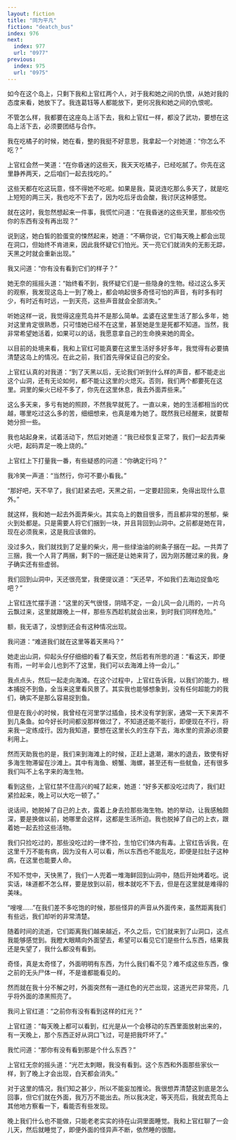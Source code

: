 ```yaml
---
layout: fiction
title: "同为平凡"
fiction: "deatch_bus"
index: 976
next:
  index: 977
  url: "0977"
previous:
  index: 975
  url: "0975"
---
```

如今在这个岛上，只剩下我和上官红两个人，对于我和她之间的仇恨，从她对我的态度来看，她放下了。我连葛钰等人都能放下，更何况我和她之间的仇恨呢。

不管怎么样，我都要在这座岛上活下去，我和上官红一样，都没了武功，要想在这岛上活下去，必须要团结与合作。

我在吃橘子的时候，她在看，整的我挺不好意思，我拿起一个对她道：“你怎么不吃？”

上官红会然一笑道：“在你昏迷的这些天，我天天吃橘子，已经吃腻了。你先在这里静养两天，之后咱们一起去找吃的。”

这些天都在吃这玩意，怪不得她不吃呢。如果是我，莫说连吃那么多天了，就是吃上短短的两三天，我也吃不下去了，因为吃后牙齿会酸，我讨厌这种感觉。

就在这时，我忽然想起来一件事，我慌忙问道：“在我昏迷的这些天里，那些咬伤你的东西有没有再出现？”

说到这，她白皙的脸蛋变的悚然起来，她道：“不瞒你说，它们每天晚上都会出现在洞口，但始终不肯进来，因此我怀疑它们怕光。天一亮它们就消失的无影无踪，天黑之时就会重新出现。”

我又问道：“你有没有看到它们的样子？”

她无奈的摇摇头道：“始终看不到，我怀疑它们是一些隐身的生物。经过这么多天的观察，我发现这岛上一到了晚上，都会响起很多奇怪可怕的声音，有时多有时少，有时近有时远，一到天亮，这些声音就会全部消失。”

听她这样一说，我觉得这座荒岛并不是那么简单。孟婆在这里生活了那么多年，她对这里肯定很熟悉，只可惜她已经不在这里，甚至她是生是死都不知道。当然，我非常希望她活着，如果可以的话，我愿意拿自己的生命换来她的周全。

以目前的处境来看，我和上官红可能真要在这里生活好多好多年，我觉得有必要搞清楚这岛上的情况。在此之前，我们首先得保证自己的安全。

上官红认真的对我道：“到了天黑以后，无论我们听到什么样的声音，都不能走出这个山洞，还有无论如何，都不能让这里的火熄灭。否则，我们两个都要死在这里。洞里的柴火已经不多了，你先在这里休息，我去外面弄些来。”

这么多天来，多亏有她的照顾，不然我早就死了。一直以来，她的生活都相当的优越，哪里吃过这么多的苦，细细想来，也真是难为她了。既然我已经醒来，就要帮她分担一些。

我也站起身来，试着活动下，然后对她道：“我已经恢复正常了，我们一起去弄柴火吧，起码弄足一晚上烧的。”

上官红上下打量我一番，有些疑惑的问道：“你确定行吗？”

我冷笑一声道：“当然行，你可不要小看我。”

“那好吧，天不早了，我们赶紧去吧，天黑之前，一定要赶回来，免得出现什么意外。”

就这样，我和她一起去外面弄柴火。其实岛上的数目很多，而且都非常的葱郁，柴火到处都是。只是需要人将它们捆到一块，并且背回到山洞中。之前都是她在背，现在必须我来，这是我应该做的。

没过多久，我们就找到了足量的柴火，用一些绿油油的树条子捆在一起。一共弄了三捆，我一个人背了两捆，剩下的一捆还是让她来背了，因为刚苏醒过来的我，身子确实还有些虚弱。

我们回到山洞中，天还很亮堂，我便提议道：“天还早，不如我们去海边捉鱼吃吧？”

上官红连忙摆手道：“这里的天气很怪，阴晴不定，一会儿风一会儿雨的，一片乌云飘过来，这里就跟晚上一样，那些东西趁机就会出来，到时我们同样危险。”

额，我无语了，没想到还会有这种情况出现。

我问道：“难道我们就在这里等着天黑吗？”

她走出山洞，仰起头仔仔细细的看了看天空，然后若有所思的道：“看这天，即便有雨，一时半会儿也到不了这里，我们可以去海滩上待一会儿。”

我点点头，然后一起走向海滩。在这个过程中，上官红告诉我，以我们的能力，根本捕捉不到鱼，全当来这里看风景了。其实我也能够想象到，没有任何超能力的我们，确实不是那么容易捉到鱼。

但是在我小的时候，我曾经在河里学过插鱼，技术没有学到家，通常一天下来弄不到几条鱼。如今好长时间都没那样做过了，不知道还能不能行，即便现在不行，将来我一定练成行。因为我知道，要想在这里长久的生存下去，海水里的资源必须要利用上。

然而天助我也的是，我们来到海滩上的时候，正赶上退潮，潮水的退去，致使有好多海生物滞留在沙滩上。其中有海鱼、螃蟹、海螺，甚至还有一些鱿鱼，还有很多我们叫不上名字来的海生物。

看到这些，上官红禁不住高兴的喊了起来，她道：“好多天都没吃过肉了，我们赶紧捡起来，晚上可以大吃一顿了。”

说话间，她脱掉了自己的上衣，露着上身去捡那些海生物。她的举动，让我感触颇深，要是换做以前，她哪里会这样，这都是生活所迫。我也脱掉了自己的上衣，跟着她一起去捡这些活物。

我们只捡吃过的，那些没吃过的一律不捡，生怕它们体内有毒。上官红告诉我，在这里千万不能有病，因为没有人可以看，所以东西也不能乱吃，即便是拉肚子这种病，在这里也能要人命。

不知不觉中，天快黑了，我们一人兜着一堆海鲜回到山洞中，随后开始烤着吃。说实话，味道都不怎么样，要是放到以前，根本就吃不下去，但是在这里就是难得的美味。

“嗖嗖……”在我们差不多吃饱的时候，那些怪异的声音从外面传来，虽然距离我们有些远，我们却听的非常清楚。

随着时间的流逝，它们距离我们越来越近，不久之后，它们就来到了山洞口，这点我能够感觉到。我瞪大眼睛向外面望去，希望可以看见它们是些什么东西，结果我还是失望了，我什么都没有看到。

奇怪，真是太奇怪了，外面明明有东西，为什么我们看不见？难不成这些东西，像之前的无头尸体一样，不是谁都能看见的。

然而就在我十分不解之时，外面突然有一道红色的光芒出现，这道光芒非常亮，几乎将外面的漆黑照亮了。

我问上官红道：“之前你有没有看到这样的红光？”

上官红道：“每天晚上都可以看到，红光是从一个会移动的东西里面放射出来的，有一天晚上，那个东西正好从洞口飞过，可是把我吓坏了。”

我忙问道：“那你有没有看到那是个什么东西？”

上官红无奈的摇头道：“光芒太刺眼，我没有看到。这个东西和外面那些家伙一样，到了晚上才会出现，白天都会消失。”

对于这里的情况，我们知之甚少，所以不能妄加推论。我很想弄清楚这到底是怎么回事，但它们就在外面，我万万不能出去。所以我决定，等天亮后，我就去荒岛上其他地方察看一下，看能否有些发现。

晚上我们什么也不能做，只能老老实实的待在山洞里面睡觉。我和上官红聊了一会儿天，然后就睡觉了，即便外面的怪异声不断，依然睡的很酣。
